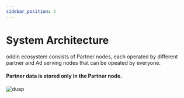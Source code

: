 ```yaml
---
sidebar_position: 2
---
```


# System Architecture

oddin ecosystem consists of Partner nodes, each operated by different partner and Ad serving nodes that can be opeated by everyone.

#### Partner data is stored only in the Partner node.

![duap](/img/duap.jpg)
